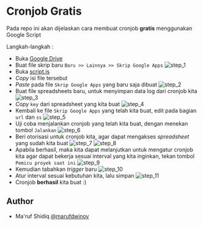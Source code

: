 # Cronjob Gratis
Pada repo ini akan dijelaskan cara membuat cronjob **gratis** menggunakan Google Script

Langkah-langkah :
- Buka [Google Drive](http://drive.google.com)
- Buat file skrip baru `Baru >> Lainnya >> Skrip Google Apps`
![step_1](https://user-images.githubusercontent.com/9781026/31232654-bbed44d8-aa14-11e7-95b7-eb0253b37fce.png)
- Buka [script.js](https://raw.githubusercontent.com/marufdwinov/cronjob/master/script.js)
- *Copy* isi file tersebut
- *Paste* pada file `Skrip Google Apps` yang baru saja dibuat
![step_2](https://user-images.githubusercontent.com/9781026/31232656-bc384dfc-aa14-11e7-8b12-a183f59cfe03.png)
- Buat file spreadsheets baru, untuk menyimpan data log dari cronjob kita
![step_3](https://user-images.githubusercontent.com/9781026/31232657-bc96b144-aa14-11e7-905c-f1a277f11ca3.png)
- *Copy* `key` dari spreadsheet yang kita buat
![step_4](https://user-images.githubusercontent.com/9781026/31232677-c65e4750-aa14-11e7-87b3-5863e2659235.png)
- Kembali ke file `Skrip Google Apps` yang telah kita buat, edit pada bagian `url` dan `ss`
![step_5](https://user-images.githubusercontent.com/9781026/31232673-c565dade-aa14-11e7-8953-610bff87082f.png)
- Uji coba menjalankan cronjob yang telah kita buat, dengan menekan tombol `Jalankan`
![step_6](https://user-images.githubusercontent.com/9781026/31232675-c6316186-aa14-11e7-8b09-50d4901227f4.png)
- Beri otorisasi untuk cronjob kita, agar dapat mengakses *spreadsheet* yang sudah kita buat
![step_7](https://user-images.githubusercontent.com/9781026/31232703-d0366c1c-aa14-11e7-8a39-63adfe2d84cd.png)
![step_8](https://user-images.githubusercontent.com/9781026/31232706-d0e88672-aa14-11e7-83f3-59ef8895fd16.png)
- Apabila berhasil, maka kita dapat melanjutkan untuk mengatur cronjob kita agar dapat bekerja sesuai interval yang kita inginkan, tekan tombol `Pemicu proyek saat ini`
![step_9](https://user-images.githubusercontent.com/9781026/31232707-d13ef372-aa14-11e7-9415-f9c6b4432420.png)
- Kemudian tabahkan *trigger* baru
![step_10](https://user-images.githubusercontent.com/9781026/31232757-f55eee1a-aa14-11e7-85b3-2d063ff528ac.png)
- Atur interval sesuai kebutuhan kita, lalu simpan
![step_11](https://user-images.githubusercontent.com/9781026/31232756-f559ee88-aa14-11e7-9b7a-b8c6b7cd1c42.png)
- Cronjob **berhasil** kita buat :)

## Author
- Ma'ruf Shidiq [@marufdwinov](http://github.com/marufdwinov)